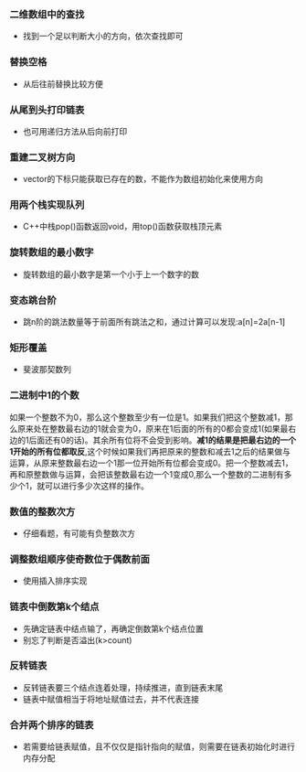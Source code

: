 ### 二维数组中的查找
- 找到一个足以判断大小的方向，依次查找即可

### 替换空格
- 从后往前替换比较方便

### 从尾到头打印链表
- 也可用递归方法从后向前打印

### 重建二叉树方向
- vector的下标只能获取已存在的数，不能作为数组初始化来使用方向

### 用两个栈实现队列
- C++中栈pop()函数返回void，用top()函数获取栈顶元素

### 旋转数组的最小数字
- 旋转数组的最小数字是第一个小于上一个数字的数

### 变态跳台阶
- 跳n阶的跳法数量等于前面所有跳法之和，通过计算可以发现:a[n]=2a[n-1]

### 矩形覆盖
- 斐波那契数列

### 二进制中1的个数
如果一个整数不为0，那么这个整数至少有一位是1。如果我们把这个整数减1，那么原来处在整数最右边的1就会变为0，原来在1后面的所有的0都会变成1(如果最右边的1后面还有0的话)。其余所有位将不会受到影响。**减1的结果是把最右边的一个1开始的所有位都取反**,这个时候如果我们再把原来的整数和减去1之后的结果做与运算，从原来整数最右边一个1那一位开始所有位都会变成0。把一个整数减去1，再和原整数做与运算，会把该整数最右边一个1变成0,那么一个整数的二进制有多少个1，就可以进行多少次这样的操作。

### 数值的整数次方
- 仔细看题，有可能有负整数次方

### 调整数组顺序使奇数位于偶数前面
- 使用插入排序实现

### 链表中倒数第k个结点
- 先确定链表中结点输了，再确定倒数第k个结点位置
- 别忘了判断是否溢出(k>count)

### 反转链表
- 反转链表要三个结点连着处理，持续推进，直到链表末尾
- 链表中赋值相当于将地址赋值过去，并不代表连接

### 合并两个排序的链表
- 若需要给链表赋值，且不仅仅是指针指向的赋值，则需要在链表初始化时进行内存分配